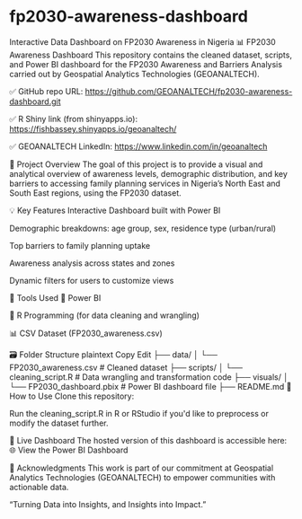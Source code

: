 # fp2030-awareness-dashboard
Interactive Data Dashboard on FP2030 Awareness in Nigeria
📊 FP2030 Awareness Dashboard
This repository contains the cleaned dataset, scripts, and Power BI dashboard for the FP2030 Awareness and Barriers Analysis carried out by Geospatial Analytics Technologies (GEOANALTECH).

✅ GitHub repo URL: https://github.com/GEOANALTECH/fp2030-awareness-dashboard.git

✅ R Shiny link (from shinyapps.io): https://fishbassey.shinyapps.io/geoanaltech/

✅ GEOANALTECH LinkedIn: https://www.linkedin.com/in/geoanaltech

📁 Project Overview
The goal of this project is to provide a visual and analytical overview of awareness levels, demographic distribution, and key barriers to accessing family planning services in Nigeria’s North East and South East regions, using the FP2030 dataset.

💡 Key Features
Interactive Dashboard built with Power BI

Demographic breakdowns: age group, sex, residence type (urban/rural)

Top barriers to family planning uptake

Awareness analysis across states and zones

Dynamic filters for users to customize views

🧰 Tools Used
📌 Power BI

🐍 R Programming (for data cleaning and wrangling)

📊 CSV Dataset (FP2030_awareness.csv)

🗃️ Folder Structure
plaintext
Copy
Edit
├── data/
│   └── FP2030_awareness.csv       # Cleaned dataset
├── scripts/
│   └── cleaning_script.R          # Data wrangling and transformation code
├── visuals/
│   └── FP2030_dashboard.pbix      # Power BI dashboard file
├── README.md
🚀 How to Use
Clone this repository:


Run the cleaning_script.R in R or RStudio if you'd like to preprocess or modify the dataset further.

🔗 Live Dashboard
The hosted version of this dashboard is accessible here:
🌐 View the Power BI Dashboard

🙌 Acknowledgments
This work is part of our commitment at Geospatial Analytics Technologies (GEOANALTECH) to empower communities with actionable data.

“Turning Data into Insights, and Insights into Impact.”
